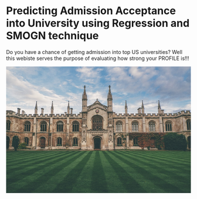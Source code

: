 # Predicting Admission Acceptance into University using Regression and SMOGN technique

Do you have a chance of getting admission into top US universities? Well this webiste serves the purpose of evaluating how strong your PROFILE is!!!


![Gold](Images/cambridge.jfif)
